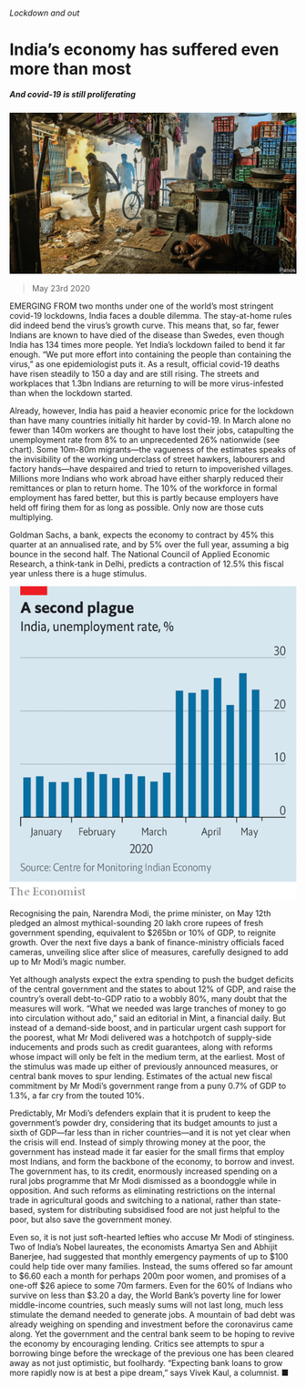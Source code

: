 ###### Lockdown and out

# India’s economy has suffered even more than most 

##### And covid-19 is still proliferating 

![image](images/20200523_ASP006_0.jpg) 

> May 23rd 2020 

EMERGING FROM two months under one of the world’s most stringent covid-19 lockdowns, India faces a double dilemma. The stay-at-home rules did indeed bend the virus’s growth curve. This means that, so far, fewer Indians are known to have died of the disease than Swedes, even though India has 134 times more people. Yet India’s lockdown failed to bend it far enough. “We put more effort into containing the people than containing the virus,” as one epidemiologist puts it. As a result, official covid-19 deaths have risen steadily to 150 a day and are still rising. The streets and workplaces that 1.3bn Indians are returning to will be more virus-infested than when the lockdown started.

Already, however, India has paid a heavier economic price for the lockdown than have many countries initially hit harder by covid-19. In March alone no fewer than 140m workers are thought to have lost their jobs, catapulting the unemployment rate from 8% to an unprecedented 26% nationwide (see chart). Some 10m-80m migrants—the vagueness of the estimates speaks of the invisibility of the working underclass of street hawkers, labourers and factory hands—have despaired and tried to return to impoverished villages. Millions more Indians who work abroad have either sharply reduced their remittances or plan to return home. The 10% of the workforce in formal employment has fared better, but this is partly because employers have held off firing them for as long as possible. Only now are those cuts multiplying.


Goldman Sachs, a bank, expects the economy to contract by 45% this quarter at an annualised rate, and by 5% over the full year, assuming a big bounce in the second half. The National Council of Applied Economic Research, a think-tank in Delhi, predicts a contraction of 12.5% this fiscal year unless there is a huge stimulus.

![image](images/20200523_ASC668.png) 


Recognising the pain, Narendra Modi, the prime minister, on May 12th pledged an almost mythical-sounding 20 lakh crore rupees of fresh government spending, equivalent to $265bn or 10% of GDP, to reignite growth. Over the next five days a bank of finance-ministry officials faced cameras, unveiling slice after slice of measures, carefully designed to add up to Mr Modi’s magic number.

Yet although analysts expect the extra spending to push the budget deficits of the central government and the states to about 12% of GDP, and raise the country’s overall debt-to-GDP ratio to a wobbly 80%, many doubt that the measures will work. “What we needed was large tranches of money to go into circulation without ado,” said an editorial in Mint, a financial daily. But instead of a demand-side boost, and in particular urgent cash support for the poorest, what Mr Modi delivered was a hotchpotch of supply-side inducements and prods such as credit guarantees, along with reforms whose impact will only be felt in the medium term, at the earliest. Most of the stimulus was made up either of previously announced measures, or central bank moves to spur lending. Estimates of the actual new fiscal commitment by Mr Modi’s government range from a puny 0.7% of GDP to 1.3%, a far cry from the touted 10%.

Predictably, Mr Modi’s defenders explain that it is prudent to keep the government’s powder dry, considering that its budget amounts to just a sixth of GDP—far less than in richer countries—and it is not yet clear when the crisis will end. Instead of simply throwing money at the poor, the government has instead made it far easier for the small firms that employ most Indians, and form the backbone of the economy, to borrow and invest. The government has, to its credit, enormously increased spending on a rural jobs programme that Mr Modi dismissed as a boondoggle while in opposition. And such reforms as eliminating restrictions on the internal trade in agricultural goods and switching to a national, rather than state-based, system for distributing subsidised food are not just helpful to the poor, but also save the government money.

Even so, it is not just soft-hearted lefties who accuse Mr Modi of stinginess. Two of India’s Nobel laureates, the economists Amartya Sen and Abhijit Banerjee, had suggested that monthly emergency payments of up to $100 could help tide over many families. Instead, the sums offered so far amount to $6.60 each a month for perhaps 200m poor women, and promises of a one-off $26 apiece to some 70m farmers. Even for the 60% of Indians who survive on less than $3.20 a day, the World Bank’s poverty line for lower middle-income countries, such measly sums will not last long, much less stimulate the demand needed to generate jobs. A mountain of bad debt was already weighing on spending and investment before the coronavirus came along. Yet the government and the central bank seem to be hoping to revive the economy by encouraging lending. Critics see attempts to spur a borrowing binge before the wreckage of the previous one has been cleared away as not just optimistic, but foolhardy. “Expecting bank loans to grow more rapidly now is at best a pipe dream,” says Vivek Kaul, a columnist. ■

